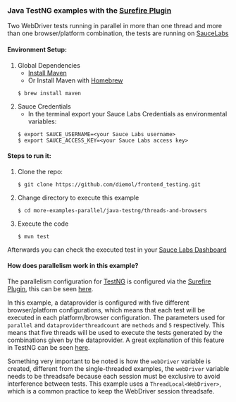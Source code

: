 ### Java TestNG examples with the [Surefire Plugin](https://maven.apache.org/surefire/maven-surefire-plugin/)

Two WebDriver tests running in parallel in more than one thread and more than one browser/platform combination, the tests are running on [SauceLabs](https://saucelabs.com/)

#### Environment Setup:

1. Global Dependencies
    * [Install Maven](https://maven.apache.org/install.html)
    * Or Install Maven with [Homebrew](http://brew.sh/)
    ```
    $ brew install maven
    ```
1. Sauce Credentials
    * In the terminal export your Sauce Labs Credentials as environmental variables:
    ```
    $ export SAUCE_USERNAME=<your Sauce Labs username>
    $ export SAUCE_ACCESS_KEY=<your Sauce Labs access key>
    ```

#### Steps to run it:

1. Clone the repo:

    ```
    $ git clone https://github.com/diemol/frontend_testing.git
    ```
1. Change directory to execute this example

	```
    $ cd more-examples-parallel/java-testng/threads-and-browsers
	```
1. Execute the code

	```
	$ mvn test
	```

Afterwards you can check the executed test in your [Sauce Labs Dashboard](https://saucelabs.com/beta/dashboard/)


#### How does parallelism work in this example?
 
 The parallelism configuration for [TestNG](http://testng.org/doc/index.html) is configured via the [Surefire Plugin](https://maven.apache.org/surefire/maven-surefire-plugin/), this can be seen [here](https://github.com/diemol/frontend_testing/blob/master/more-examples-parallel/java-testng/threads-and-browsers/pom.xml#L54).
 
 In this example, a dataprovider is configured with five different browser/platform configurations, which means that each test will be executed in each platform/browser configuration. The parameters used for `parallel` and `dataproviderthreadcount` are `methods` and `5` respectively. This means that five threads will be used to execute the tests generated by the combinations given by the dataprovider. A great explanation of this feature in TestNG can be seen [here](http://beust.com/weblog2/archives/000513.html).
 
 Something very important to be noted is how the `webDriver` variable is created, different from the single-threaded examples, the `webDriver` variable needs to be threadsafe because each session must be exclusive to avoid interference between tests. This example uses a `ThreadLocal<WebDriver>`, which is a common practice to keep the WebDriver session threadsafe.
 
